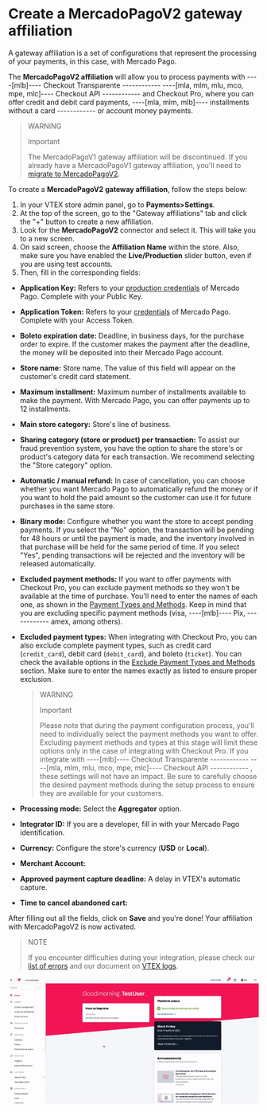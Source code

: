 # Create a MercadoPagoV2 gateway affiliation

A gateway affiliation is a set of configurations that represent the processing of your payments, in this case, with Mercado Pago. 

The **MercadoPagoV2 affiliation** will allow you to process payments with ----[mlb]---- Checkout Transparente ------------ ----[mla, mlm, mlu, mco, mpe, mlc]---- Checkout API ------------ and Checkout Pro, where you can offer credit and debit card payments, ----[mla, mlm, mlb]---- installments without a card ------------ or account money payments. 

> WARNING 
> 
> Important
> 
> The MercadoPagoV1 gateway affiliation will be discontinued. If you already have a MercadoPagoV1 gateway affiliation, you'll need to [migrate to MercadoPagoV2](/developers/en/docs/vtex/integration/v1-v2-migration). 

To create a **MercadoPagoV2 gateway affiliation**, follow the steps below: 

1. In your VTEX store admin panel, go to **Payments>Settings**. 
2. At the top of the screen, go to the "Gateway affiliations" tab and click the "+" button to create a new affiliation. 
3. Look for the **MercadoPagoV2** connector and select it. This will take you to a new screen. 
4. On said screen, choose the **Affiliation Name** within the store. Also, make sure you have enabled the **Live/Production** slider button, even if you are using test accounts. 
5. Then, fill in the corresponding fields: 
 * **Application Key:** Refers to your [production credentials](/developers/en/docs/vtex/additional-content/your-integrations/credentials) of Mercado Pago. Complete with your Public Key. 
 * **Application Token:** Refers to your [credentials](/developers/en/docs/vtex/additional-content/your-integrations/credentials) of Mercado Pago. Complete with your Access Token. 
 * **Boleto expiration date:** Deadline, in business days, for the purchase order to expire. If the customer makes the payment after the deadline, the money will be deposited into their Mercado Pago account. 
 * **Store name:** Store name. The value of this field will appear on the customer's credit card statement. 
 * **Maximum installment:** Maximum number of installments available to make the payment. With Mercado Pago, you can offer payments up to 12 installments.
 * **Main store category:** Store's line of business. 
 * **Sharing category (store or product) per transaction:** To assist our fraud prevention system, you have the option to share the store's or product's category data for each transaction. We recommend selecting the "Store category" option. 
 * **Automatic / manual refund:** In case of cancellation, you can choose whether you want Mercado Pago to automatically refund the money or if you want to hold the paid amount so the customer can use it for future purchases in the same store. 
 * **Binary mode:** Configure whether you want the store to accept pending payments. If you select the "No" option, the transaction will be pending for 48 hours or until the payment is made, and the inventory involved in that purchase will be held for the same period of time. If you select "Yes", pending transactions will be rejected and the inventory will be released automatically. 
 * **Excluded payment methods:** If you want to offer payments with Checkout Pro, you can exclude payment methods so they won't be available at the time of purchase. You'll need to enter the names of each one, as shown in the [Payment Types and Methods](/developers/en/docs/vtex/payment-configuration/exclude-payment-types-methods). Keep in mind that you are excluding specific payment methods (visa, ----[mlb]---- Pix, ------------ amex, among others). 
 * **Excluded payment types:** When integrating with Checkout Pro, you can also exclude complete payment types, such as credit card (`credit_card`), debit card (`debit_card`), and boleto (`ticket`). You can check the available options in the [Exclude Payment Types and Methods](/developers/en/docs/vtex/payments-configuration/exclude-payment-types-methods) section. Make sure to enter the names exactly as listed to ensure proper exclusion. 

   > WARNING 
   > 
   > Important 
   > 
   > Please note that during the payment configuration process, you'll need to individually select the payment methods you want to offer. Excluding payment methods and types at this stage will limit these options only in the case of integrating with Checkout Pro. If you integrate with  ----[mlb]---- Checkout Transparente ------------ ----[mla, mlm, mlu, mco, mpe, mlc]---- Checkout API ------------ , these settings will not have an impact. Be sure to carefully choose the desired payment methods during the setup process to ensure they are available for your customers. 

 * **Processing mode:** Select the **Aggregator** option. 
 * **Integrator ID:** If you are a developer, fill in with your Mercado Pago identification. 
 * **Currency:** Configure the store's currency (**USD** or **Local**). 
 * **Merchant Account:** 
 * **Approved payment capture deadline:** A delay in VTEX's automatic capture. 
 * **Time to cancel abandoned cart:** 


After filling out all the fields, click on **Save** and you're done! Your affiliation with MercadoPagoV2 is now activated. 

> NOTE 
> 
> If you encounter difficulties during your integration, please check our [list of errors](/developers/en/guides/vtex/integration/possible-errors) and our document on [VTEX logs](/developers/en/guides/vtex/how-tos/logs). 

![Creating a MercadoPagoV2 gateway affiliation](/images/vtex/affiliationV2-imagenv2-en.gif)